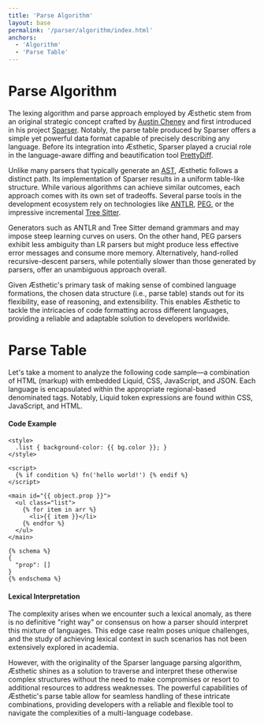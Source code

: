 ```yaml
---
title: 'Parse Algorithm'
layout: base
permalink: '/parser/algorithm/index.html'
anchors:
  - 'Algorithm'
  - 'Parse Table'
---
```


# Parse Algorithm

The lexing algorithm and parse approach employed by Æsthetic stem from an original strategic concept crafted by [Austin Cheney](https://github.com/prettydiff) and first introduced in his project [Sparser](https://sparser.io/). Notably, the parse table produced by Sparser offers a simple yet powerful data format capable of precisely describing any language. Before its integration into Æsthetic, Sparser played a crucial role in the language-aware diffing and beautification tool [PrettyDiff](https://prettydiff.com/).

Unlike many parsers that typically generate an [AST](https://en.wikipedia.org/wiki/Abstract_syntax_tree), Æsthetic follows a distinct path. Its implementation of Sparser results in a uniform table-like structure. While various algorithms can achieve similar outcomes, each approach comes with its own set of tradeoffs. Several parse tools in the development ecosystem rely on technologies like [ANTLR](https://en.wikipedia.org/wiki/ANTLR), [PEG](https://en.wikipedia.org/wiki/Parsing_expression_grammar), or the impressive incremental [Tree Sitter](https://tree-sitter.github.io).

Generators such as ANTLR and Tree Sitter demand grammars and may impose steep learning curves on users. On the other hand, PEG parsers exhibit less ambiguity than LR parsers but might produce less effective error messages and consume more memory. Alternatively, hand-rolled recursive-descent parsers, while potentially slower than those generated by parsers, offer an unambiguous approach overall.

Given Æsthetic's primary task of making sense of combined language formations, the chosen data structure (i.e., parse table) stands out for its flexibility, ease of reasoning, and extensibility. This enables Æsthetic to tackle the intricacies of code formatting across different languages, providing a reliable and adaptable solution to developers worldwide.

# Parse Table

Let's take a moment to analyze the following code sample—a combination of HTML (markup) with embedded Liquid, CSS, JavaScript, and JSON. Each language is encapsulated within the appropriate regional-based denominated tags. Notably, Liquid token expressions are found within CSS, JavaScript, and HTML.

#### Code Example

<!-- prettier-ignore -->
```liquid
<style>
  .list { background-color: {{ bg.color }}; }
</style>

<script>
  {% if condition %} fn('hello world!') {% endif %}
</script>

<main id="{{ object.prop }}">
  <ul class="list">
    {% for item in arr %}
      <li>{{ item }}</li>
    {% endfor %}
  </ul>
</main>

{% schema %}
{
  "prop": []
}
{% endschema %}
```

#### Lexical Interpretation

The complexity arises when we encounter such a lexical anomaly, as there is no definitive "right way" or consensus on how a parser should interpret this mixture of languages. This edge case realm poses unique challenges, and the study of achieving lexical context in such scenarios has not been extensively explored in academia.

However, with the originality of the Sparser language parsing algorithm, Æsthetic shines as a solution to traverse and interpret these otherwise complex structures without the need to make compromises or resort to additional resources to address weaknesses. The powerful capabilities of Æsthetic's parse table allow for seamless handling of these intricate combinations, providing developers with a reliable and flexible tool to navigate the complexities of a multi-language codebase.
